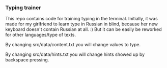 ### Typing trainer 

This repo contains code for training typing in the terminal.
Initially, it was made for my girlfriend to learn type in Russian in blind, because her new keyboard doesn't contain Russian at all. :)
But it can be easily be reworked for other languages/type of texts.

By changing src/data/content.txt you will change values to type.

By changing src/data/hints.txt you will change hints showed up by backspace pressing.

